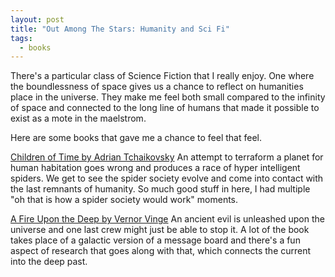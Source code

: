 ```yaml
---
layout: post
title: "Out Among The Stars: Humanity and Sci Fi"
tags:
  - books
---
```

There's a particular class of Science Fiction that I really enjoy. One where the boundlessness of space gives us a chance to reflect on humanities place in the universe. They make me feel both small compared to the infinity of space and connected to the long line of humans that made it possible to exist as a mote in the maelstrom. 

Here are some books that gave me a chance to feel that feel. 

[Children of Time by Adrian Tchaikovsky](https://www.goodreads.com/en/book/show/25499718) 
An attempt to terraform a planet for human habitation goes wrong and produces a race of hyper intelligent spiders. We get to see the spider society evolve and come into contact with the last remnants of humanity. So much good stuff in here, I had multiple "oh that is how a spider society would work" moments. 

[A Fire Upon the Deep by Vernor Vinge](https://www.goodreads.com/book/show/77711.A_Fire_Upon_the_Deep) An ancient evil is unleashed upon the universe and one last crew might just be able to stop it. A lot of the book takes place of a galactic version of a message board and there's a fun aspect of research that goes along with that, which connects the current into the deep past. 

